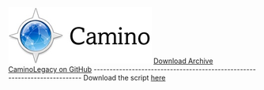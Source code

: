 <img src="CaminoLogo2.PNG">
<a href="/caminobrowser/download_archive.html">Download Archive</a>
<a href="https://github.com/RetroSoftwareRepository/CaminoLegacy">CaminoLegacy on GitHub</a>
--------------------------------------------------------------------------
Download the script <a href="/caminobrowser/build_tenfourfox">here</a>
